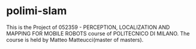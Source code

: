 # polimi-slam
This is the Project of  052359 - PERCEPTION, LOCALIZATION AND MAPPING FOR MOBILE ROBOTS course of POLITECNICO DI MILANO.
The course is held by Matteo Matteucci(master of masters).
